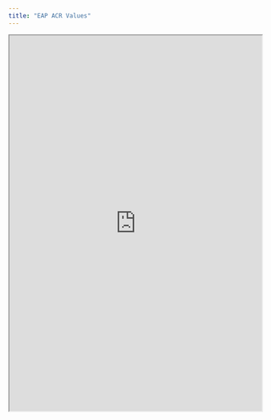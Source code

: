 ```yaml
---
title: "EAP ACR Values"
---
```



<iframe height="750" width="100%" src="https://ewelton.github.io/ktest/wiki.html#EAP%20ACR%20Values"></iframe>
